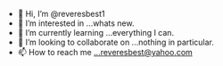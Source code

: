 - 👋 Hi, I’m @reveresbest1
- 👀 I’m interested in ...whats new.
- 🌱 I’m currently learning ...everything I can.
- 💞️ I’m looking to collaborate on ...nothing in particular.
- 📫 How to reach me ...reveresbest@yahoo.com

<!---
reveresbest1/reveresbest1 is a ✨ special ✨ repository because its `README.md` (this file) appears on your GitHub profile.
You can click the Preview link to take a look at your changes.
--->
